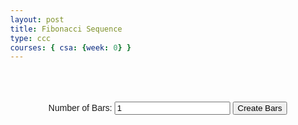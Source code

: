```yaml
---
layout: post
title: Fibonacci Sequence
type: ccc
courses: { csa: {week: 0} }
---
```


<style>
    body {
        margin: 0;
        font-family: Arial, sans-serif;
    }

    .sort-container {
        display: flex;
        justify-content: center;
        align-items: flex-end;
        background-color: #f0f0f0;
        white-space: nowrap;
    }

    .bar {
        position: relative;
        width: 30px;
        background-color: #3498db;
        margin: 0 2px;
        transition: height 0.3s ease, background-color 0.3s ease;
    }

    .bar-value {
        position: absolute;
        bottom: -20px; /* Adjust the value's position as needed */
        text-align: center;
        width: 100%;
        color: white;
    }

    #nForm {
        text-align: center;
        margin: 50px;
    }
</style>

<div class="sort-container">
    <!-- Bars will be dynamically added here -->
</div>

<form id="nForm">
    <label for="barCount">Number of Bars:</label>
    <input type="number" id="barCount" name="barCount" min="1" value="1">
    <button type="button" onclick="createBars()">Create Bars</button>
</form>

<script>
    function createBars() {
        var barCount = document.getElementById('barCount').value;
        var container = document.querySelector('.sort-container');
        container.innerHTML = '';

        for (var i = 1; i <= barCount; i++) {
            var bar = document.createElement('div');
            bar.className = 'bar';
            bar.id = 'bar' + i;

            var fibonacciHeight = fibonacci(i) * 10;
            bar.style.height = `${fibonacciHeight}px`;

            var barValue = document.createElement('div');
            barValue.className = 'bar-value';
            barValue.innerHTML = fibonacci(i);
            bar.appendChild(barValue);

            container.appendChild(bar);
        }
    }

    function fibonacci(n) {
        if (n <= 1) return n;
        return fibonacci(n - 1) + fibonacci(n - 2);
    }
</script>
